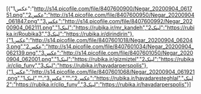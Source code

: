 [{"عکس1":"http://s14.picofile.com/file/8407600900/Negar_20200904_061751.png","عکس2":"http://s14.picofile.com/file/8407600950/Negar_20200904_061847.png","عکس3":"http://s14.picofile.com/file/8407600992/Negar_20200904_062111.png","لینک1":"https://rubika.ir/mr_kandeh","لینک2":"https://rubika.ir/Roubika3","لینک3":"https://rubika.ir/dirindirin"},{"عکس1":"http://s14.picofile.com/file/8407601018/Negar_20200904_062043.png","عکس2":"http://s14.picofile.com/file/8407601034/Negar_20200904_062139.png","عکس3":"http://s14.picofile.com/file/8407601050/Negar_20200904_062001.png","لینک1":"https://rubika.ir/gizmiztel","لینک2":"https://rubika.ir/clip_funy","لینک3":"https://rubika.ir/havadarperspolis"},{"عکس1":"http://s14.picofile.com/file/8407601068/Negar_20200904_061921.png","عکس2":"","عکس3":"","لینک1":"https://rubika.ir/havadaresteghlal","لینک2":"https://rubika.ir/clip_funy","لینک3":"https://rubika.ir/havadarperspolis"}]

